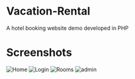 # Vacation-Rental
 A hotel booking website demo developed in PHP

# Screenshots
![Home](https://github.com/user-attachments/assets/16be5d02-025e-4624-883d-1ed2dad8f1a0)
![Login](https://github.com/user-attachments/assets/7bd5dc94-bf64-43a1-b419-f82c0e3f01b6)
![Rooms](https://github.com/user-attachments/assets/6f83e8c2-35ac-4d28-8888-ff4632f3ceb6)
![admin](https://github.com/user-attachments/assets/73718f90-dd0e-407e-9c2c-ad6819fc366d)
